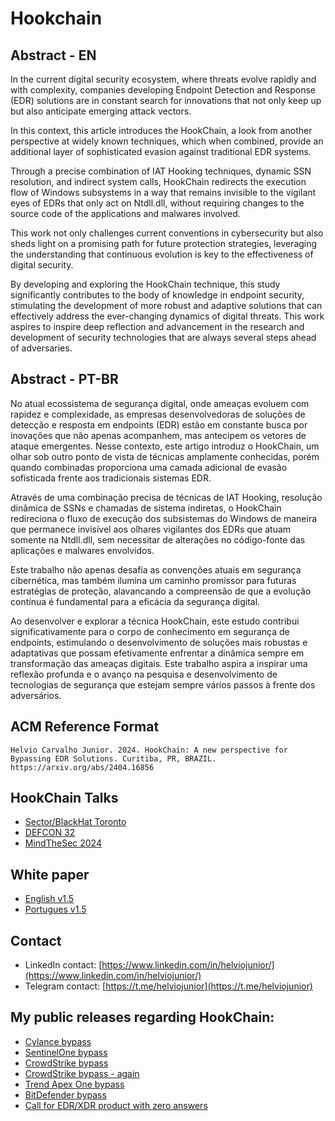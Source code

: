 # Hookchain

## Abstract - EN

In the current digital security ecosystem, where threats evolve rapidly and with complexity, companies developing Endpoint Detection and Response (EDR) solutions are in constant search for innovations that not only keep up but also anticipate emerging attack vectors.

In this context, this article introduces the HookChain, a look from another perspective at widely known techniques, which when combined, provide an additional layer of sophisticated evasion against traditional EDR systems.

Through a precise combination of IAT Hooking techniques, dynamic SSN resolution, and indirect system calls, HookChain redirects the execution flow of Windows subsystems in a way that remains invisible to the vigilant eyes of EDRs that only act on Ntdll.dll, without requiring changes to the source code of the applications and malwares involved.

This work not only challenges current conventions in cybersecurity but also sheds light on a promising path for future protection strategies, leveraging the understanding that continuous evolution is key to the effectiveness of digital security. 

By developing and exploring the HookChain  technique, this study significantly contributes to the body of knowledge in endpoint security, stimulating the development of more robust and adaptive solutions that can effectively address the ever-changing dynamics of digital threats. This work aspires to inspire deep reflection and advancement in the research and development of security technologies that are always several steps ahead of adversaries.

## Abstract - PT-BR

No atual ecossistema de segurança digital, onde ameaças evoluem com rapidez e complexidade, as empresas desenvolvedoras de soluções de detecção e resposta em endpoints (EDR) estão em constante busca por inovações que não apenas acompanhem, mas antecipem os vetores de ataque emergentes. Nesse contexto, este artigo introduz o HookChain, um olhar sob outro ponto de vista de técnicas amplamente conhecidas, porém quando combinadas proporciona uma camada adicional de evasão sofisticada frente aos tradicionais sistemas EDR. 

Através de uma combinação precisa de técnicas de IAT Hooking, resolução dinâmica de SSNs e chamadas de sistema indiretas, o HookChain redireciona o fluxo de execução dos subsistemas do Windows de maneira que permanece invisível aos olhares vigilantes dos EDRs que atuam somente na Ntdll.dll, sem necessitar de alterações no código-fonte das aplicações e malwares envolvidos. 

Este trabalho não apenas desafia as convenções atuais em segurança cibernética, mas também ilumina um caminho promissor para futuras estratégias de proteção, alavancando a compreensão de que a evolução contínua é fundamental para a eficácia da segurança digital. 

Ao desenvolver e explorar a técnica HookChain, este estudo contribui significativamente para o corpo de conhecimento em segurança de endpoints, estimulando o desenvolvimento de soluções mais robustas e adaptativas que possam efetivamente enfrentar a dinâmica sempre em transformação das ameaças digitais. Este trabalho aspira a inspirar uma reflexão profunda e o avanço na pesquisa e desenvolvimento de tecnologias de segurança que estejam sempre vários passos à frente dos adversários.

## ACM Reference Format

```
Helvio Carvalho Junior. 2024. HookChain: A new perspective for Bypassing EDR Solutions. Curitiba, PR, BRAZIL. https://arxiv.org/abs/2404.16856
```

## HookChain Talks

- [Sector/BlackHat Toronto](https://youtu.be/Rxw0DFkMeQ8)
- [DEFCON 32](https://youtu.be/AfDXAdLJ7dU?si=Q5BTLWIfeSRUwaK3)
- [MindTheSec 2024](https://www.youtube.com/watch?v=EM5xejYhl1s)

## White paper

- [English v1.5](https://github.com/helviojunior/hookchain/blob/main/HookChain_en_v1.5.pdf)
- [Portugues v1.5](https://github.com/helviojunior/hookchain/blob/main/HookChain_pt_v1.5.pdf)

## Contact

- LinkedIn contact: [https://www.linkedin.com/in/helviojunior/](https://www.linkedin.com/in/helviojunior/)
- Telegram contact: [https://t.me/helviojunior](https://t.me/helviojunior)

## My public releases regarding HookChain:

- [Cylance bypass](https://www.linkedin.com/posts/helviojunior_hookchain-edrbypass-lsassdump-activity-7212439618598686720-mfNm?utm_source=share&utm_medium=member_desktop)
- [SentinelOne bypass](https://www.linkedin.com/posts/helviojunior_hookchain-edrbypass-lsassdump-activity-7208853059592982530-0Ufa?utm_source=share&utm_medium=member_desktop)
- [CrowdStrike bypass](https://www.linkedin.com/posts/helviojunior_hookchain-havoc-edr-activity-7181441094356783104-nyk_?utm_source=share&utm_medium=member_desktop)
- [CrowdStrike bypass - again](https://www.linkedin.com/posts/helviojunior_hookchain-edrbypass-lsassdump-activity-7188911783510724609-iaoV?utm_source=share&utm_medium=member_desktop)
- [Trend Apex One bypass](https://www.linkedin.com/posts/helviojunior_hookchain-havoc-edr-activity-7183817134488051713-J3d-?utm_source=share&utm_medium=member_desktop)
- [BitDefender bypass](https://www.linkedin.com/posts/helviojunior_bypass-bypassedr-hookchain-activity-7179578975701123072-tISP?utm_source=share&utm_medium=member_desktop)
- [Call for EDR/XDR product with zero answers](https://www.linkedin.com/posts/helviojunior_hookchain-edrbypass-xdrbypass-activity-7188225698434596865-3Jxy?utm_source=share&utm_medium=member_desktop)
